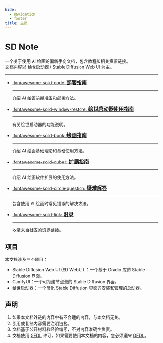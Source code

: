 ```yaml
---
hide:
  - navigation
  - footer
title: 主页
---
```

# SD Note
一个关于使用 AI 绘画的偏新手向文档，包含教程和相关资源链接。  
文档内容以 绘世启动器 / Stable Diffusion Web UI 为主。

---

<div class="grid cards" markdown>

-   [:fontawesome-solid-code: <big>__部署指南__</big> ](buildguide/index.md "点击此进入")

    ---

    介绍 AI 绘画前期准备和部署方法。
    
-   [:fontawesome-solid-window-restore: <big>__绘世启动器使用指南__</big> ](sd_launcher/index.md "点击此进入")

    ---

    有关绘世启动器的功能说明。

-   [:fontawesome-solid-book: <big>__绘画指南__</big>](guide/index.md "点击此进入")

    ---

    介绍 AI 绘画基础理论和基础使用方法。

-   [:fontawesome-solid-cubes: <big>__扩展指南__</big>](plugin/index.md "点击此进入")

    ---

    介绍 AI 绘画软件扩展的使用方法。

-   [:fontawesome-solid-circle-question: <big>__疑难解答__</big> ](help/index.md "点击此进入")

    ---

    包含使用 AI 绘画时常见错误的解决方法。

-   [:fontawesome-solid-link: <big>__附录__</big> ](appendix.md "点击此进入")

    ---

    收录来自社区的资源链接。

</div>


## 项目
本文档涉及三个项目：

- Stable Diffusion Web UI (SD WebUI) ：一个基于 Gradio 库的 Stable Diffusion 界面。
- ComfyUI：一个可搭建节点流的 Stable Diffusion 界面。
- 绘世启动器：一个简化 Stable Diffusion 界面的安装和管理的启动器。


## 声明
1. 如果本文档外链的内容中有不合适的内容，与本文档无关。
2. 引用或复制内容需要注明链接。
3. 文档基于公开材料和经验编写，不对内容准确性负责。
4. 文档使用 [GFDL](https://github.com/licyk/SDNote?tab=GFDL-1.3-1-ov-file#readme) 许可，如果需要使用本文档的内容，您必须遵守 [GFDL](https://github.com/licyk/SDNote?tab=GFDL-1.3-1-ov-file#readme)。
